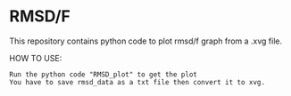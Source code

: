 # RMSD/F

This repository contains python code to plot rmsd/f graph from a .xvg file.

HOW TO USE:

    Run the python code "RMSD_plot" to get the plot
    You have to save rmsd_data as a txt file then convert it to xvg.
  
